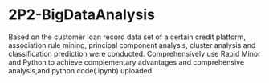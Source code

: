 # 2P2-BigDataAnalysis
Based on the customer loan record data set of a certain credit platform, association rule mining, principal component analysis, cluster analysis and classification prediction were conducted.
Comprehensively use Rapid Minor and Python to achieve complementary advantages and comprehensive analysis,and python code(.ipynb) uploaded.
